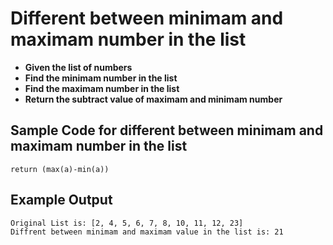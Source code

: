 # Different between minimam and maximam number in the list
- **Given the list of numbers**
- **Find the minimam number in the list**
- **Find the maximam number in the list**
- **Return the subtract value of maximam and minimam number**
## Sample Code for different between minimam and maximam number in the list
```
return (max(a)-min(a))
```
## Example Output
```
Original List is: [2, 4, 5, 6, 7, 8, 10, 11, 12, 23]
Diffrent between minimam and maximam value in the list is: 21
```

